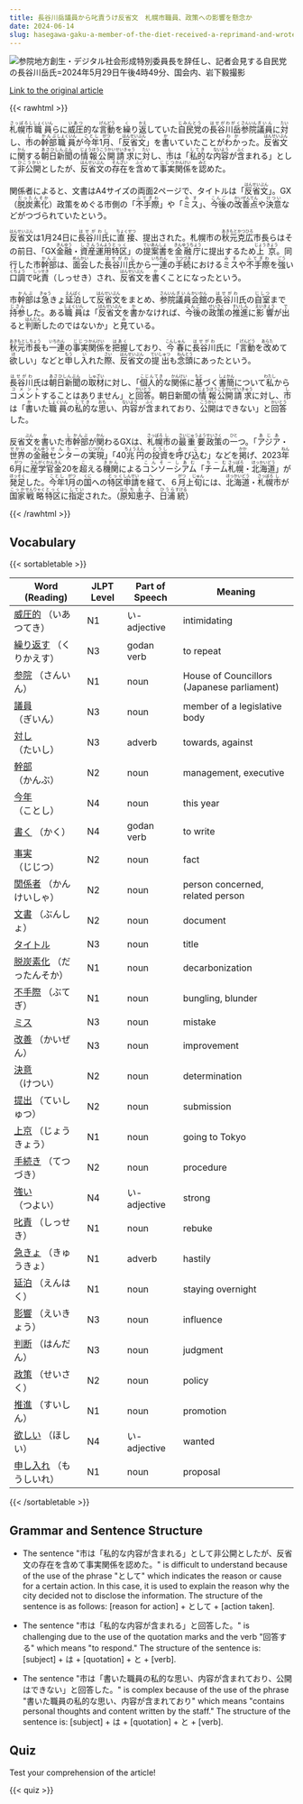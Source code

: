 ```yaml
---
title: 長谷川岳議員から叱責うけ反省文　札幌市職員、政策への影響を懸念か
date: 2024-06-14
slug: hasegawa-gaku-a-member-of-the-diet-received-a-reprimand-and-wrote-a-reflection-essay-sapporo-city-employees-are-concerned-about-the-impact-on-policies
---
```


![参院地方創生・デジタル社会形成特別委員長を辞任し、記者会見する自民党の長谷川岳氏=2024年5月29日午後4時49分、国会内、岩下毅撮影](https://www.asahicom.jp/imgopt/img/5615fa165c/comm_L/AS20240614002320.jpg "参院地方創生・デジタル社会形成特別委員長を辞任し、記者会見する自民党の長谷川岳氏=2024年5月29日午後4時49分、国会内、岩下毅撮影")

[Link to the original article](https://asahi.com/articles/ASS6G1T05S6GOXIE004M.html?iref=comtop_7_03)

{{< rawhtml >}}
<p><ruby>札幌市<rt>さっぽろし</rt></ruby><ruby>職員<rt>しょくいん</rt></ruby>らに<ruby>威圧<rt>いあつ</rt></ruby>的な<ruby>言動<rt>げんどう</rt></ruby>を<ruby>繰<rt>く</rt></ruby>り<ruby>返<rt>かえ</rt></ruby>していた<ruby>自民党<rt>じみんとう</rt></ruby>の<ruby>長谷川岳<rt>はせがわがく</rt></ruby><ruby>参院<rt>さんいん</rt></ruby><ruby>議員<rt>ぎいん</rt></ruby>に<ruby>対<rt>たい</rt></ruby>し、<ruby>市<rt>し</rt></ruby>の<ruby>幹部<rt>かんぶ</rt></ruby><ruby>職員<rt>しょくいん</rt></ruby>が<ruby>今年<rt>ことし</rt></ruby>1<ruby>月<rt>がつ</rt></ruby>、「<ruby>反省文<rt>はんせいぶん</rt></ruby>」を<ruby>書<rt>か</rt></ruby>いていたことが<ruby>わか<rt>わか</rt></ruby>った。<ruby>反省文<rt>はんせいぶん</rt></ruby>に<ruby>関<rt>かん</rt></ruby>する<ruby>朝日新聞<rt>あさひしんぶん</rt></ruby>の<ruby>情報公開<rt>じょうほうこうかい</rt></ruby><ruby>請求<rt>せいきゅう</rt></ruby>に<ruby>対<rt>たい</rt></ruby>し、<ruby>市<rt>し</rt></ruby>は「<ruby>私的<rt>してき</rt></ruby>な<ruby>内容<rt>ないよう</rt></ruby>が<ruby>含<rt>ふく</rt></ruby>まれる」として<ruby>非公開<rt>ひこうかい</rt></ruby>としたが、<ruby>反省文<rt>はんせいぶん</rt></ruby>の<ruby>存在<rt>そんざい</rt></ruby>を<ruby>含<rt>ふく</rt></ruby>めて<ruby>事実<rt>じじつ</rt></ruby><ruby>関<rt>かん</rt></ruby><ruby>係<rt>けい</rt></ruby>を<ruby>認<rt>みと</rt></ruby>めた。</p>

<p>関係者によると、文書はA4サイズの両面2ページで、タイトルは「<ruby>反省文<rt>はんせいぶん</rt></ruby>」。GX（<ruby>脱炭素化<rt>だったんそか</rt></ruby>）政策をめぐる市側の「<ruby>不手際<rt>ふてぎわ</rt></ruby>」や「<ruby>ミス<rt>みす</rt></ruby>」、<ruby>今後<rt>こんご</rt></ruby>の<ruby>改善点<rt>かいぜんてん</rt></ruby>や<ruby>決意<rt>けつい</rt></ruby>などがつづられていたという。</p>

<p><ruby>反省文<rt>はんせいぶん</rt></ruby>は1月24日に<ruby>長谷川氏<rt>はせがわし</rt></ruby>に<ruby>直接<rt>ちょくせつ</rt></ruby>、提出された。札幌市の<ruby>秋元克広<rt>あきもとかつひろ</rt></ruby>市長らはその前日、「GX<ruby>金融<rt>きんゆう</rt></ruby>・<ruby>資産<rt>しさん</rt></ruby><ruby>運用<rt>うんよう</rt></ruby><ruby>特区<rt>とっく</rt></ruby>」の<ruby>提案書<rt>ていあんしょ</rt></ruby>を<ruby>金融庁<rt>きんゆうちょう</rt></ruby>に提出するため<ruby>上京<rt>じょうきょう</rt></ruby>。同行した市<ruby>幹部<rt>かんぶ</rt></ruby>は、<ruby>面会<rt>めんかい</rt></ruby>した<ruby>長谷川氏<rt>はせがわし</rt></ruby>から<ruby>一連<rt>いちれん</rt></ruby>の<ruby>手続<rt>てつづき</rt></ruby>における<ruby>ミス<rt>みす</rt></ruby>や<ruby>不手際<rt>ふてぎわ</rt></ruby>を<ruby>強<rt>ごう</rt></ruby>い<ruby>口調<rt>くちょう</rt></ruby>で<ruby>叱責<rt>しっせき</rt></ruby>（しっせき）され、<ruby>反省文<rt>はんせいぶん</rt></ruby>を<ruby>書<rt>か</rt></ruby>くことになったという。</p>

<p>市<ruby>幹部<rt>かんぶ</rt></ruby>は<ruby>急<rt>きゅう</rt></ruby>きょ<ruby>延泊<rt>えんぱく</rt></ruby>して<ruby>反省文<rt>はんせいぶん</rt></ruby>をまとめ、<ruby>参院<rt>さんいん</rt></ruby><ruby>議員<rt>ぎいん</rt></ruby><ruby>会館<rt>かいかん</rt></ruby>の<ruby>長谷川<rt>はせがわ</rt></ruby>氏の<ruby>自室<rt>じしつ</rt></ruby>まで<ruby>持参<rt>じさん</rt></ruby>した。ある<ruby>職員<rt>しょくいん</rt></ruby>は「<ruby>反省文<rt>はんせいぶん</rt></ruby>を<ruby>書<rt>か</rt></ruby>かなければ、<ruby>今後<rt>こんご</rt></ruby>の<ruby>政策<rt>せいさく</rt></ruby>の<ruby>推進<rt>すいしん</rt></ruby>に<ruby>影響<rt>えいきょう</rt></ruby>が<ruby>出<rt>で</rt></ruby>ると<ruby>判断<rt>はんだん</rt></ruby>したのではないか」と<ruby>見<rt>み</rt></ruby>ている。</p>

<p><ruby>秋元<rt>あきもと</rt></ruby><ruby>市長<rt>しちょう</rt></ruby>も<ruby>一連<rt>いちれん</rt></ruby>の<ruby>事実<rt>じじつ</rt></ruby><ruby>関係<rt>かんけい</rt></ruby>を<ruby>把握<rt>はあく</rt></ruby>しており、<ruby>今春<rt>こんしゅん</rt></ruby>に<ruby>長谷川<rt>はせがわ</rt></ruby>氏に「<ruby>言動<rt>げんどう</rt></ruby>を<ruby>改<rt>あらた</rt></ruby>めて<ruby>欲<rt>ほ</rt></ruby>しい」などと<ruby>申<rt>もう</rt></ruby>し<ruby>入<rt>い</rt></ruby>れた<ruby>際<rt>さい</rt></ruby>、<ruby>反省文<rt>はんせいぶん</rt></ruby>の<ruby>提出<rt>ていしゅつ</rt></ruby>も<ruby>念頭<rt>ねんとう</rt></ruby>に<ruby>あった<rt></rt></ruby>という。</p>

<p><ruby>長谷川<rt>はせがわ</rt></ruby>氏は<ruby>朝日新聞<rt>あさひしんぶん</rt></ruby>の<ruby>取材<rt>しゅざい</rt></ruby>に対し、「<ruby>個人的<rt>こじんてき</rt></ruby>な<ruby>関係<rt>かんけい</rt></ruby>に<ruby>基<rt>もと</rt></ruby>づく<ruby>書簡<rt>しょかん</rt></ruby>について<ruby>私<rt>わたし</rt></ruby>から<ruby>コメント<rt>コメント</rt></ruby>することはありません」と<ruby>回答<rt>かいとう</rt></ruby>。朝日新聞の<ruby>情報<rt>じょうほう</rt></ruby><ruby>公開<rt>こうかい</rt></ruby><ruby>請求<rt>せいきゅう</rt></ruby>に対し、<ruby>市<rt>し</rt></ruby>は「<ruby>書<rt>か</rt></ruby>いた<ruby>職員<rt>しょくいん</rt></ruby>の<ruby>私的<rt>してき</rt></ruby>な<ruby>思<rt>おも</rt></ruby>い、<ruby>内容<rt>ないよう</rt></ruby>が<ruby>含<rt>ふく</rt></ruby>まれており、<ruby>公開<rt>こうかい</rt></ruby>はできない」と<ruby>回答<rt>かいとう</rt></ruby>した。</p>

<p>反省<ruby>文<rt>ぶん</rt></ruby>を<ruby>書<rt>か</rt></ruby>いた<ruby>市<rt>し</rt></ruby><ruby>幹部<rt>かんぶ</rt></ruby>が<ruby>関<rt>かん</rt></ruby>わるGXは、<ruby>札幌<rt>さっぽろ</rt></ruby><ruby>市<rt>し</rt></ruby>の<ruby>最<rt>さい</rt></ruby><ruby>重要<rt>じゅうよう</rt></ruby><ruby>政策<rt>せいさく</rt></ruby>の<ruby>一<rt>ひと</rt></ruby>つ。「<ruby>アジア<rt>あじあ</rt></ruby>・<ruby>世界<rt>せかい</rt></ruby>の<ruby>金融<rt>きんゆう</rt></ruby><ruby>センター<rt>せんたー</rt></ruby>の<ruby>実現<rt>じつげん</rt></ruby>」「40<ruby>兆<rt>ちょう</rt></ruby><ruby>円<rt>えん</rt></ruby>の<ruby>投資<rt>とうし</rt></ruby>を<ruby>呼<rt>よ</rt></ruby>び<ruby>込<rt>こ</rt></ruby>む」などを<ruby>掲<rt>かか</rt></ruby>げ、2023<ruby>年<rt>ねん</rt></ruby>6<ruby>月<rt>がつ</rt></ruby>に<ruby>産学官<rt>さんがくかん</rt></ruby><ruby>金<rt>きん</rt></ruby>20を<ruby>超<rt>こ</rt></ruby>える<ruby>機関<rt>きかん</rt></ruby>による<ruby>コンソーシアム<rt>こんそーしあむ</rt></ruby>「<ruby>チーム<rt>ちーむ</rt></ruby><ruby>札幌<rt>さっぽろ</rt></ruby>・<ruby>北海道<rt>ほっかいどう</rt></ruby>」が<ruby>発足<rt>ほっそく</rt></ruby>した。<ruby>今年<rt>ことし</rt></ruby>1<ruby>月<rt>がつ</rt></ruby>の<ruby>国<rt>くに</rt></ruby>への<ruby>特区<rt>とっく</rt></ruby><ruby>申請<rt>しんせい</rt></ruby>を<ruby>経<rt>へ</rt></ruby>て、６<ruby>月<rt>がつ</rt></ruby>上<ruby>旬<rt>じゅん</rt></ruby>には、<ruby>北海道<rt>ほっかいどう</rt></ruby>・<ruby>札幌<rt>さっぽろ</rt></ruby><ruby>市<rt>し</rt></ruby>が<ruby>国家<rt>こっか</rt></ruby><ruby>戦略<rt>せんりゃく</rt></ruby><ruby>特区<rt>とっく</rt></ruby>に<ruby>指定<rt>してい</rt></ruby>された。（<ruby>原<rt>はら</rt></ruby><ruby>知恵子<rt>ちえこ</rt></ruby>、<ruby>日浦<rt>ひうら</rt></ruby><ruby>統<rt>すける</rt></ruby>）</p>
{{< /rawhtml >}}

## Vocabulary


{{< sortabletable >}}

| Word (Reading) | JLPT Level | Part of Speech | Meaning |
|-----------------|------------|---------------|---------|
|[威圧的](https://jisho.org/search/%E5%A8%81%E5%9C%A7%E7%9A%84) （いあつてき）| N1 | い-adjective | intimidating |
|[繰り返す](https://jisho.org/search/%E7%B9%B0%E3%82%8A%E8%BF%94%E3%81%99) （くりかえす）| N3 | godan verb | to repeat |
|[参院](https://jisho.org/search/%E5%8F%82%E9%99%A2) （さんいん）| N1 | noun | House of Councillors (Japanese parliament) |
|[議員](https://jisho.org/search/%E8%AD%B0%E5%93%A1) （ぎいん）| N3 | noun | member of a legislative body |
|[対し](https://jisho.org/search/%E5%AF%BE%E3%81%97) （たいし）| N3 | adverb | towards, against |
|[幹部](https://jisho.org/search/%E5%B9%B9%E9%83%A8) （かんぶ）| N2 | noun | management, executive |
|[今年](https://jisho.org/search/%E4%BB%8A%E5%B9%B4) （ことし）| N4 | noun | this year |
|[書く](https://jisho.org/search/%E6%9B%B8%E3%81%8F) （かく）| N4 | godan verb | to write |
|[事実](https://jisho.org/search/%E4%BA%8B%E5%AE%9F) （じじつ）| N2 | noun | fact |
|[関係者](https://jisho.org/search/%E9%96%A2%E4%BF%82%E8%80%85) （かんけいしゃ）| N2 | noun | person concerned, related person |
|[文書](https://jisho.org/search/%E6%96%87%E6%9B%B8) （ぶんしょ）| N2 | noun | document |
|[タイトル](https://jisho.org/search/%E3%82%BF%E3%82%A4%E3%83%88%E3%83%AB)| N3 | noun | title |
|[脱炭素化](https://jisho.org/search/%E8%84%B1%E7%82%AD%E7%B4%A0%E5%8C%96) （だったんそか）| N1 | noun | decarbonization |
|[不手際](https://jisho.org/search/%E4%B8%8D%E6%89%8B%E9%9A%9B) （ぶてぎ）| N1 | noun | bungling, blunder |
|[ミス](https://jisho.org/search/%E3%83%9F%E3%82%B9)| N3 | noun | mistake |
|[改善](https://jisho.org/search/%E6%94%B9%E5%96%84) （かいぜん）| N3 | noun | improvement |
|[決意](https://jisho.org/search/%E6%B1%BA%E6%84%8F) （けつい）| N2 | noun | determination |
|[提出](https://jisho.org/search/%E6%8F%90%E5%87%BA) （ていしゅつ）| N2 | noun | submission |
|[上京](https://jisho.org/search/%E4%B8%8A%E4%BA%AC) （じょうきょう）| N1 | noun | going to Tokyo |
|[手続き](https://jisho.org/search/%E6%89%8B%E7%B6%9A%E3%81%8D) （てつづき）| N2 | noun | procedure |
|[強い](https://jisho.org/search/%E5%BC%B7%E3%81%84) （つよい）| N4 | い-adjective | strong |
|[叱責](https://jisho.org/search/%E5%8F%B1%E8%B2%AC) （しっせき）| N1 | noun | rebuke |
|[急きょ](https://jisho.org/search/%E6%80%A5%E3%81%8D%E3%82%87) （きゅうきょ）| N1 | adverb | hastily |
|[延泊](https://jisho.org/search/%E5%BB%B6%E6%B3%8A) （えんはく）| N1 | noun | staying overnight |
|[影響](https://jisho.org/search/%E5%BD%B1%E9%9F%BF) （えいきょう）| N3 | noun | influence |
|[判断](https://jisho.org/search/%E5%88%A4%E6%96%AD) （はんだん）| N3 | noun | judgment |
|[政策](https://jisho.org/search/%E6%94%BF%E7%AD%96) （せいさく）| N2 | noun | policy |
|[推進](https://jisho.org/search/%E6%8E%A8%E9%80%B2) （すいしん）| N1 | noun | promotion |
|[欲しい](https://jisho.org/search/%E6%AC%B2%E3%81%97%E3%81%84) （ほしい）| N4 | い-adjective | wanted |
|[申し入れ](https://jisho.org/search/%E7%94%B3%E3%81%97%E5%85%A5%E3%82%8C) （もうしいれ）| N1 | noun | proposal |

{{< /sortabletable >}}


## Grammar and Sentence Structure

- The sentence "市は「私的な内容が含まれる」として非公開としたが、反省文の存在を含めて事実関係を認めた。" is difficult to understand because of the use of the phrase "として" which indicates the reason or cause for a certain action. In this case, it is used to explain the reason why the city decided not to disclose the information. The structure of the sentence is as follows: [reason for action] + として + [action taken].

- The sentence "市は「私的な内容が含まれる」と回答した。" is challenging due to the use of the quotation marks and the verb "回答する" which means "to respond." The structure of the sentence is: [subject] + は + [quotation] + と + [verb].

- The sentence "市は「書いた職員の私的な思い、内容が含まれており、公開はできない」と回答した。" is complex because of the use of the phrase "書いた職員の私的な思い、内容が含まれており" which means "contains personal thoughts and content written by the staff." The structure of the sentence is: [subject] + は + [quotation] + と + [verb].

## Quiz

Test your comprehension of the article!

{{< quiz >}}